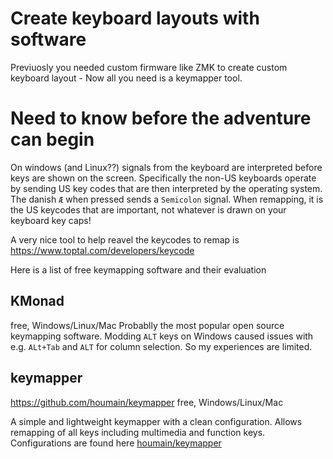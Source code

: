 # Create keyboard layouts with software

Previuosly you needed custom firmware like ZMK to create custom keyboard layout - Now all you need is a keymapper tool.



# Need to know before the adventure can begin

On windows (and Linux??) signals from the keyboard are interpreted before keys are shown on the screen. Specifically the non-US keyboards operate by sending US key codes that are then interpreted by the operating system. The danish `Æ` when pressed sends a `Semicolon` signal. When remapping, it is the US keycodes that are important, not whatever is drawn on your keyboard key caps!

A very nice tool to help reavel the keycodes to remap is https://www.toptal.com/developers/keycode



Here is a list of free keymapping software and their evaluation

## KMonad 
free, Windows/Linux/Mac
Probablly the most popular open source keymapping software. Modding `ALT` keys on Windows caused issues with e.g. `ALt+Tab` and `ALT` for column selection. So my experiences are limited.


## keymapper 
https://github.com/houmain/keymapper free, Windows/Linux/Mac

A simple and lightweight keymapper with a clean configuration. Allows remapping of all keys including multimedia and function keys. Configurations are found here [houmain/keymapper](configurations/houmain-keymapper/)

